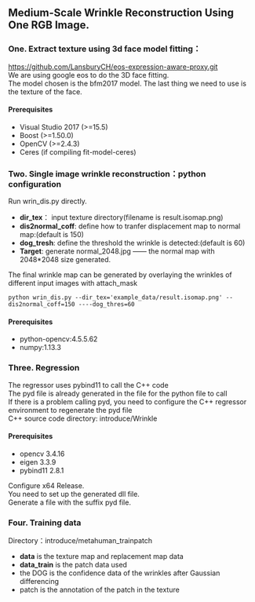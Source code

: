 ## Medium-Scale Wrinkle Reconstruction Using One RGB Image.   
### One. Extract texture using 3d face model fitting：  
https://github.com/LansburyCH/eos-expression-aware-proxy.git  
We are using google eos to do the 3D face fitting.  
The model chosen is the bfm2017 model.
The last thing we need to use is the texture of the face.  
#### Prerequisites
+ Visual Studio 2017 (>=15.5)  
+ Boost (>=1.50.0)  
+ OpenCV (>=2.4.3)  
+ Ceres (if compiling fit-model-ceres)  

### Two. Single image wrinkle reconstruction：python configuration
Run wrin_dis.py directly.  
  
+ **dir_tex**： input texture directory(filename is result.isomap.png)  
+ **dis2normal_coff**:  define how to tranfer displacement map to normal map:(default is 150)  
+ **dog_tresh**:  define the threshold the wrinkle is detected:(default is 60)  
+ **Target**:  generate normal_2048.jpg —— the normal map with 2048*2048 size generated.  
  
The final wrinkle map can be generated by overlaying the wrinkles of different input images with attach_mask  
```
python wrin_dis.py --dir_tex='example_data/result.isomap.png' --dis2normal_coff=150 ----dog_thres=60
```
#### Prerequisites    
+ python-opencv:4.5.5.62  
+ numpy:1.13.3  

### Three. Regression   
The regressor uses pybind11 to call the C++ code  
The pyd file is already generated in the file for the python file to call  
If there is a problem calling pyd, you need to configure the C++ regressor environment to regenerate the pyd file  
C++ source code directory: introduce/Wrinkle
#### Prerequisites    
+ opencv 3.4.16  
+ eigen 3.3.9  
+ pybind11 2.8.1  

Configure x64 Release.  
You need to set up the generated dll file.  
Generate a file with the suffix pyd file.  

### Four. Training data  
Directory：introduce/metahuman_trainpatch  
+  **data** is the texture map and replacement map data  
+  **data_train** is the patch data used  
+  the DOG is the confidence data of the wrinkles after Gaussian differencing  
+  patch is the annotation of the patch in the texture  


